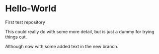 Hello-World
===========

First test repository

This could really do with some more detail, but is just a dummy for trying things out.

Although now with some added text in the new branch.
